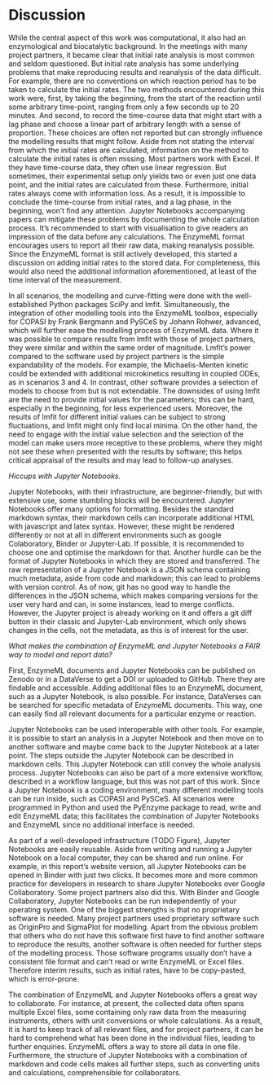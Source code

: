 # Discussion

While the central aspect of this work was computational, it also had an enzymological and biocatalytic background. In the meetings with many project partners, it became clear that initial rate analysis is most common and seldom questioned. But initial rate analysis has some underlying problems that make reproducing results and reanalysis of the data difficult. For example, there are no conventions on which reaction period has to be taken to calculate the initial rates. The two methods encountered during this work were, first, by taking the beginning, from the start of the reaction until some arbitrary time-point, ranging from only a few seconds up to 20 minutes. And second, to record the time-course data that might start with a lag phase and choose a linear part of arbitrary length with a sense of proportion. These choices are often not reported but can strongly influence the modelling results that might follow. Aside from not stating the interval from which the initial rates are calculated, information on the method to calculate the initial rates is often missing. Most partners work with Excel. If they have time-course data, they often use linear regression. But sometimes, their experimental setup only yields two or even just one data point, and the initial rates are calculated from these. Furthermore, initial rates always come with information loss. As a result, it is impossible to conclude the time-course from initial rates, and a lag phase, in the beginning, won’t find any attention. Jupyter Notebooks accompanying papers can mitigate these problems by documenting the whole calculation process. It’s recommended to start with visualisation to give readers an impression of the data before any calculations. The EnzymeML format encourages users to report all their raw data, making reanalysis possible. Since the EnzymeML format is still actively developed, this started a discussion on adding initial rates to the stored data. For completeness, this would also need the additional information aforementioned, at least of the time interval of the measurement. 

In all scenarios, the modelling and curve-fitting were done with the well-established Python packages SciPy and lmfit. Simultaneously, the integration of other modelling tools into the EnzymeML toolbox, especially for COPASI by Frank Bergmann and PySCeS by Johann Rohwer, advanced, which will further ease the modelling process of EnzymeML data. Where it was possible to compare results from lmfit with those of project partners, they were similar and within the same order of magnitude. Lmfit’s power compared to the software used by project partners is the simple expandability of the models. For example, the Michaelis-Menten kinetic could be extended with additional microkinetics resulting in coupled ODEs, as in scenarios 3 and 4. In contrast, other software provides a selection of models to choose from but is not extendable. The downsides of using lmfit are the need to provide initial values for the parameters; this can be hard, especially in the beginning, for less experienced users. Moreover, the results of lmfit for different initial values can be subject to strong fluctuations, and lmfit might only find local minima. On the other hand, the need to engage with the initial value selection and the selection of the model can make users more receptive to these problems, where they might not see these when presented with the results by software; this helps critical appraisal of the results and may lead to follow-up analyses. 

_Hiccups with Jupyter Notebooks._

Jupyter Notebooks, with their infrastructure, are beginner-friendly, but with extensive use, some stumbling blocks will be encountered. Jupyter Notebooks offer many options for formatting. Besides the standard markdown syntax, their markdown cells can incorporate additional HTML with javascript and latex syntax. However, these might be rendered differently or not at all in different environments such as google Colaboratory, Binder or Jupyter-Lab. If possible, it is recommended to choose one and optimise the markdown for that. Another hurdle can be the format of Jupyter Notebooks in which they are stored and transferred. The raw representation of a Jupyter Notebook is a JSON schema containing much metadata, aside from code and markdown; this can lead to problems with version control. As of now, git has no good way to handle the differences in the JSON schema, which makes comparing versions for the user very hard and can, in some instances, lead to merge conflicts. However, the Jupyter project is already working on it and offers a git diff button in their classic and Jupyter-Lab environment, which only shows changes in the cells, not the metadata, as this is of interest for the user.

_What makes the combination of EnzymeML and Jupyter Notebooks a FAIR way to model and report data?_

First, EnzymeML documents and Jupyter Notebooks can be published on Zenodo or in a DataVerse to get a DOI or uploaded to GitHub. There they are findable and accessible. Adding additional files to an EnzymeML document, such as a Jupyter Notebook, is also possible. For instance, DataVerses can be searched for specific metadata of EnzymeML documents. This way, one can easily find all relevant documents for a particular enzyme or reaction. 

Jupyter Notebooks can be used interoperable with other tools. For example, it is possible to start an analysis in a Jupyter Notebook and then move on to another software and maybe come back to the Jupyter Notebook at a later point. The steps outside the Jupyter Notebook can be described in markdown cells. This Jupyter Notebook can still convey the whole analysis process. Jupyter Notebooks can also be part of a more extensive workflow, described in a workflow language, but this was not part of this work. Since a Jupyter Notebook is a coding environment, many different modelling tools can be run inside, such as COPASI and PySCeS. All scenarios were programmed in Python and used the PyEnzyme package to read, write and edit EnzymeML data; this facilitates the combination of Jupyter Notebooks and EnzymeML since no additional interface is needed. 

As part of a well-developed infrastructure (TODO Figure), Jupyter Notebooks are easily reusable. Aside from writing and running a Jupyter Notebook on a local computer, they can be shared and run online. For example, in this report’s website version, all Jupyter Notebooks can be opened in Binder with just two clicks. It becomes more and more common practice for developers in research to share Jupyter Notebooks over Google Collaboratory. Some project partners also did this. With Binder and Google Collaboratory, Jupyter Notebooks can be run independently of your operating system. One of the biggest strengths is that no proprietary software is needed. Many project partners used proprietary software such as OriginPro and SigmaPlot for modelling. Apart from the obvious problem that others who do not have this software first have to find another software to reproduce the results, another software is often needed for further steps of the modelling process. Those software programs usually don’t have a consistent file format and can’t read or write EnzymeML or Excel files. Therefore interim results, such as initial rates, have to be copy-pasted, which is error-prone. 

The combination of EnzymeML and Jupyter Notebooks offers a great way to collaborate. For instance, at present, the collected data often spans multiple Excel files, some containing only raw data from the measuring instruments, others with unit conversions or whole calculations. As a result, it is hard to keep track of all relevant files, and for project partners, it can be hard to comprehend what has been done in the individual files, leading to further enquiries. EnzymeML offers a way to store all data in one file. Furthermore, the structure of Jupyter Notebooks with a combination of markdown and code cells makes all further steps, such as converting units and calculations, comprehensible for collaborators. 